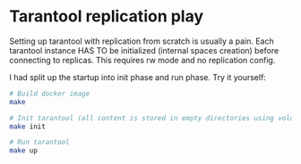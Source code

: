 # Tarantool replication play

Setting up tarantool with replication from scratch is usually a pain.
Each tarantool instance HAS TO be initialized (internal spaces creation)
before connecting to replicas. This requires rw mode and no replication config.

I had split up the startup into init phase and run phase. Try it yourself:
```bash
# Build docker image
make

# Init tarantool (all content is stored in empty directories using volumes)
make init

# Run tarantool
make up
```

